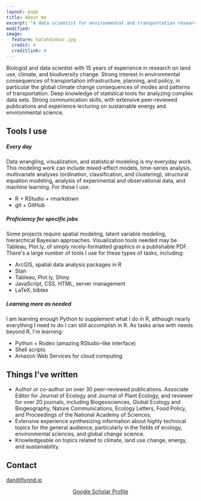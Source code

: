 ```yaml
---
layout: page
title: About me
excerpt: "A data scientist for environmental and transportation research."
modified: 
image:
  feature: katahdinbar.jpg
  credit: #
  creditlink: #
---
```


Biologist and data scientist with 15 years of experience in research on land use, climate, and biodiversity change. Strong interest in environmental consequences of transportation infrastructure, planning, and policy, in particular the global climate change consequences of modes and patterns of transportation. Deep knowledge of statistical tools for analyzing complex data sets. Strong communication skills, with extensive peer-reviewed publications and experience lecturing on sustainable energy and environmental science. 

## Tools I use

##### Every day

Data wrangling, visualization, and statistical modeling is my everyday work.  This modeling work can include mixed-effect models, time-series analysis, multivariate analyses (ordination, classification, and clustering), structural equation modeling, analysis of experimental and observational data, and machine learning. For these I use:
- R + RStudio + rmarkdown
- git + GitHub

##### Proficiency for specific jobs
Some projects require spatial modeling, latent variable modeling, hierarchical Bayesian approaches. Visualization tools needed may be Tableau, Plot.ly, of simply nicely-formatted graphics in a publishable PDF. There's a large number of tools I use for these types of tasks, including:
- ArcGIS, spatial data analysis packages in R
- Stan
- Tableau, Plot.ly, Shiny
- JavaScript, CSS, HTML, server management 
- LaTeX, bibtex

##### Learning more as needed
I am learning enough Python to supplement what I do in R, although nearly everything I need to do I can still accomplish in R. As tasks arise with needs beyond R, I'm learning:
- Python + Rodeo (amazing RStudio-like interface)
- Shell scripts
- Amazon Web Services for cloud computing 

## Things I've written

* Author or co-author on over 30 peer-reviewed publications. Associate Editor for Journal of Ecology and Journal of Plant Ecology, and reviewer for over 20 journals, including Biogeosciences, Global Ecology and Biogeography, Nature Communications, Ecology Letters, Food Policy, and Proceedings of the National Academy of Sciences. 
* Extensive experience synthesizing information about highly technical topics for the general audience, particularly in the fields of ecology, environmental sciences, and global change science. 
* Knowledgeable on topics related to climate, land use change, energy, and sustainability.

## Contact

[dan@flynnd.io](mailto:dan@flynnd.io)

<center>
<a href="https://scholar.google.com/citations?user=otWCBH8AAAAJ&hl=en" class="btn">Google Scholar Profile</a>
</center>